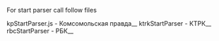 For start parser call follow files

kpStartParser.js - Комсомольская правда__
ktrkStartParser - КТРК__
rbcStartParser - РБК__